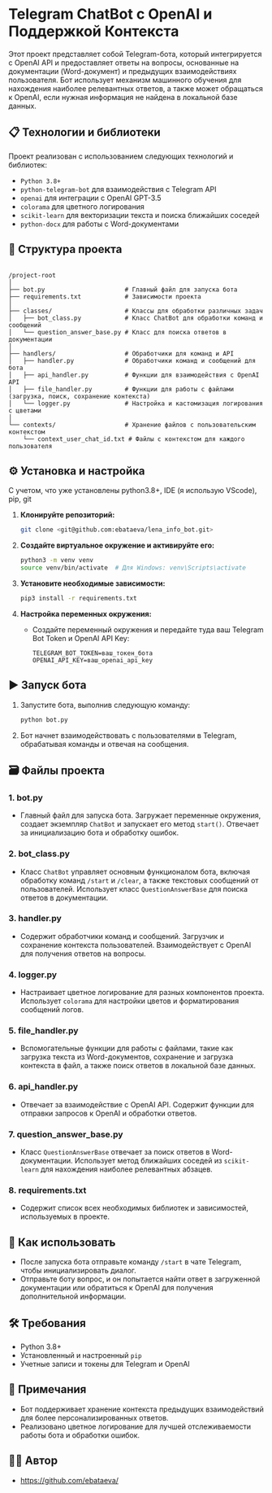 

# Telegram ChatBot с OpenAI и Поддержкой Контекста

Этот проект представляет собой Telegram-бота, 
который интегрируется с OpenAI API и предоставляет ответы на вопросы, основанные на документации (Word-документ) 
и предыдущих взаимодействиях пользователя. Бот использует механизм машинного обучения для нахождения наиболее релевантных ответов, 
а также может обращаться к OpenAI, если нужная информация не найдена в локальной базе данных.

## 📋 **Технологии и библиотеки**

Проект реализован с использованием следующих технологий и библиотек:
- `Python 3.8+`
- `python-telegram-bot` для взаимодействия с Telegram API
- `openai` для интеграции с OpenAI GPT-3.5
- `colorama` для цветного логирования
- `scikit-learn` для векторизации текста и поиска ближайших соседей
- `python-docx` для работы с Word-документами

## 📁 **Структура проекта**

```

/project-root
│
├── bot.py                      # Главный файл для запуска бота
├── requirements.txt            # Зависимости проекта
│
├── classes/                    # Классы для обработки различных задач
│   ├── bot_class.py            # Класс ChatBot для обработки команд и сообщений
│   └── question_answer_base.py # Класс для поиска ответов в документации
│
├── handlers/                   # Обработчики для команд и API
│   ├── handler.py              # Обработчики команд и сообщений для бота
│   ├── api_handler.py          # Функции для взаимодействия с OpenAI API
│   ├── file_handler.py         # Функции для работы с файлами (загрузка, поиск, сохранение контекста)
│   └── logger.py               # Настройка и кастомизация логирования с цветами
│
└── contexts/                   # Хранение файлов с пользовательским контекстом
    └── context_user_chat_id.txt # Файлы с контекстом для каждого пользователя

```

## ⚙️ **Установка и настройка**
С учетом, что уже установлены python3.8+, IDE (я использую VScode), pip, git

1. **Клонируйте репозиторий:**
   ```bash
   git clone <git@github.com:ebataeva/lena_info_bot.git>
   ```

2. **Создайте виртуальное окружение и активируйте его:**
   ```bash
   python3 -m venv venv
   source venv/bin/activate  # Для Windows: venv\Scripts\activate
   ```

3. **Установите необходимые зависимости:**
   ```bash
   pip3 install -r requirements.txt
   ```

4. **Настройка переменных окружения:**
   - Создайте переменный окружения и передайте туда ваш Telegram Bot Token и OpenAI API Key:
     ```
     TELEGRAM_BOT_TOKEN=ваш_токен_бота
     OPENAI_API_KEY=ваш_openai_api_key
     ```

## ▶️ **Запуск бота**

1. Запустите бота, выполнив следующую команду:
   ```bash
   python bot.py
   ```

2. Бот начнет взаимодействовать с пользователями в Telegram, обрабатывая команды и отвечая на сообщения.

## 🗃 **Файлы проекта**

### 1. **bot.py**
   - Главный файл для запуска бота. Загружает переменные окружения, создает экземпляр `ChatBot` и запускает его метод `start()`. Отвечает за инициализацию бота и обработку ошибок.

### 2. **bot_class.py**
   - Класс `ChatBot` управляет основным функционалом бота, включая обработку команд `/start` и `/clear`, а также текстовых сообщений от пользователей. Использует класс `QuestionAnswerBase` для поиска ответов в документации.

### 3. **handler.py**
   - Содержит обработчики команд и сообщений. Загрузчик и сохранение контекста пользователей. Взаимодействует с OpenAI для получения ответов на вопросы.

### 4. **logger.py**
   - Настраивает цветное логирование для разных компонентов проекта. Использует `colorama` для настройки цветов и форматирования сообщений логов.

### 5. **file_handler.py**
   - Вспомогательные функции для работы с файлами, такие как загрузка текста из Word-документов, сохранение и загрузка контекста в файл, а также поиск ответов в локальной базе данных.

### 6. **api_handler.py**
   - Отвечает за взаимодействие с OpenAI API. Содержит функции для отправки запросов к OpenAI и обработки ответов.

### 7. **question_answer_base.py**
   - Класс `QuestionAnswerBase` отвечает за поиск ответов в Word-документации. Использует метод ближайших соседей из `scikit-learn` для нахождения наиболее релевантных абзацев.

### 8. **requirements.txt**
   - Содержит список всех необходимых библиотек и зависимостей, используемых в проекте.

## 🚀 **Как использовать**

- После запуска бота отправьте команду `/start` в чате Telegram, чтобы инициализировать диалог.
- Отправьте боту вопрос, и он попытается найти ответ в загруженной документации или обратиться к OpenAI для получения дополнительной информации.

## 🛠 **Требования**

- Python 3.8+
- Установленный и настроенный `pip`
- Учетные записи и токены для Telegram и OpenAI

## 📝 **Примечания**
- Бот поддерживает хранение контекста предыдущих взаимодействий для более персонализированных ответов.
- Реализовано цветное логирование для лучшей отслеживаемости работы бота и обработки ошибок.

## 🧑‍💻 **Автор**
- https://github.com/ebataeva/

